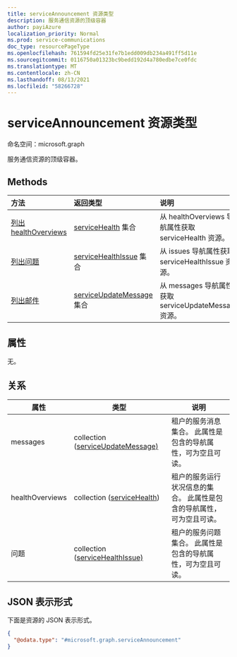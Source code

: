 ```yaml
---
title: serviceAnnouncement 资源类型
description: 服务通信资源的顶级容器
author: payiAzure
localization_priority: Normal
ms.prod: service-communications
doc_type: resourcePageType
ms.openlocfilehash: 761594fd25e31fe7b1edd009db234a491ff5d11e
ms.sourcegitcommit: 0116750a01323bc9bedd192d4a780edbe7ce0fdc
ms.translationtype: MT
ms.contentlocale: zh-CN
ms.lasthandoff: 08/13/2021
ms.locfileid: "58266728"
---
```

# <a name="serviceannouncement-resource-type"></a>serviceAnnouncement 资源类型

命名空间：microsoft.graph

服务通信资源的顶级容器。

## <a name="methods"></a>Methods
|方法|返回类型|说明|
|:---|:---|:---|
|[列出 healthOverviews](../api/serviceannouncement-list-healthoverviews.md)|[serviceHealth](../resources/servicehealth.md) 集合|从 healthOverviews 导航属性获取 serviceHealth 资源。|
|[列出问题](../api/serviceannouncement-list-issues.md)|[serviceHealthIssue](../resources/servicehealthissue.md) 集合|从 issues 导航属性获取 serviceHealthIssue 资源。|
|[列出邮件](../api/serviceannouncement-list-messages.md)|[serviceUpdateMessage](../resources/serviceupdatemessage.md) 集合|从 messages 导航属性获取 serviceUpdateMessage 资源。|

## <a name="properties"></a>属性
无。

## <a name="relationships"></a>关系
|属性|类型|说明|
|-|-|-|
|messages|collection ([serviceUpdateMessage) ](serviceupdatemessage.md)|租户的服务消息集合。 此属性是包含的导航属性，可为空且可读。|
|healthOverviews|collection ([serviceHealth](servicehealth.md)) |租户的服务运行状况信息的集合。 此属性是包含的导航属性，可为空且可读。|
|问题|collection ([serviceHealthIssue) ](servicehealthissue.md)|租户的服务问题集合。 此属性是包含的导航属性，可为空且可读。|

## <a name="json-representation"></a>JSON 表示形式
下面是资源的 JSON 表示形式。
<!-- {
  "blockType": "resource",
  "keyProperty": "id",
  "@odata.type": "microsoft.graph.serviceAnnouncement",
  "openType": false
}
-->
``` json
{
  "@odata.type": "#microsoft.graph.serviceAnnouncement"
}
```